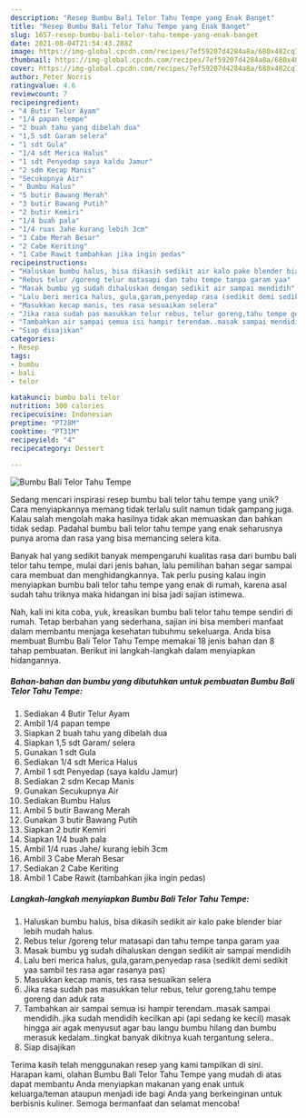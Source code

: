 ```yaml
---
description: "Resep Bumbu Bali Telor Tahu Tempe yang Enak Banget"
title: "Resep Bumbu Bali Telor Tahu Tempe yang Enak Banget"
slug: 1657-resep-bumbu-bali-telor-tahu-tempe-yang-enak-banget
date: 2021-08-04T21:54:43.288Z
image: https://img-global.cpcdn.com/recipes/7ef59207d4284a8a/680x482cq70/bumbu-bali-telor-tahu-tempe-foto-resep-utama.jpg
thumbnail: https://img-global.cpcdn.com/recipes/7ef59207d4284a8a/680x482cq70/bumbu-bali-telor-tahu-tempe-foto-resep-utama.jpg
cover: https://img-global.cpcdn.com/recipes/7ef59207d4284a8a/680x482cq70/bumbu-bali-telor-tahu-tempe-foto-resep-utama.jpg
author: Peter Norris
ratingvalue: 4.6
reviewcount: 7
recipeingredient:
- "4 Butir Telur Ayam"
- "1/4 papan tempe"
- "2 buah tahu yang dibelah dua"
- "1,5 sdt Garam selera"
- "1 sdt Gula"
- "1/4 sdt Merica Halus"
- "1 sdt Penyedap saya kaldu Jamur"
- "2 sdm Kecap Manis"
- "Secukupnya Air"
- " Bumbu Halus"
- "5 butir Bawang Merah"
- "3 butir Bawang Putih"
- "2 butir Kemiri"
- "1/4 buah pala"
- "1/4 ruas Jahe kurang lebih 3cm"
- "3 Cabe Merah Besar"
- "2 Cabe Keriting"
- "1 Cabe Rawit tambahkan jika ingin pedas"
recipeinstructions:
- "Haluskan bumbu halus, bisa dikasih sedikit air kalo pake blender biar lebih mudah halus"
- "Rebus telur /goreng telur matasapi dan tahu tempe tanpa garam yaa"
- "Masak bumbu yg sudah dihaluskan dengan sedikit air sampai mendidih"
- "Lalu beri merica halus, gula,garam,penyedap rasa (sedikit demi sedikit yaa sambil tes rasa agar rasanya pas)"
- "Masukkan kecap manis, tes rasa sesuaikan selera"
- "Jika rasa sudah pas masukkan telur rebus, telur goreng,tahu tempe goreng dan aduk rata"
- "Tambahkan air sampai semua isi hampir terendam..masak sampai mendidih..jika sudah mendidih kecilkan api (api sedang ke kecil) masak hingga air agak menyusut agar bau langu bumbu hilang dan bumbu merasuk kedalam..tingkat banyak dikitnya kuah tergantung selera.."
- "Siap disajikan"
categories:
- Resep
tags:
- bumbu
- bali
- telor

katakunci: bumbu bali telor 
nutrition: 300 calories
recipecuisine: Indonesian
preptime: "PT28M"
cooktime: "PT31M"
recipeyield: "4"
recipecategory: Dessert

---
```



![Bumbu Bali Telor Tahu Tempe](https://img-global.cpcdn.com/recipes/7ef59207d4284a8a/680x482cq70/bumbu-bali-telor-tahu-tempe-foto-resep-utama.jpg)

Sedang mencari inspirasi resep bumbu bali telor tahu tempe yang unik? Cara menyiapkannya memang tidak terlalu sulit namun tidak gampang juga. Kalau salah mengolah maka hasilnya tidak akan memuaskan dan bahkan tidak sedap. Padahal bumbu bali telor tahu tempe yang enak seharusnya punya aroma dan rasa yang bisa memancing selera kita.



Banyak hal yang sedikit banyak mempengaruhi kualitas rasa dari bumbu bali telor tahu tempe, mulai dari jenis bahan, lalu pemilihan bahan segar sampai cara membuat dan menghidangkannya. Tak perlu pusing kalau ingin menyiapkan bumbu bali telor tahu tempe yang enak di rumah, karena asal sudah tahu triknya maka hidangan ini bisa jadi sajian istimewa.


Nah, kali ini kita coba, yuk, kreasikan bumbu bali telor tahu tempe sendiri di rumah. Tetap berbahan yang sederhana, sajian ini bisa memberi manfaat dalam membantu menjaga kesehatan tubuhmu sekeluarga. Anda bisa membuat Bumbu Bali Telor Tahu Tempe memakai 18 jenis bahan dan 8 tahap pembuatan. Berikut ini langkah-langkah dalam menyiapkan hidangannya.

<!--inarticleads1-->

##### Bahan-bahan dan bumbu yang dibutuhkan untuk pembuatan Bumbu Bali Telor Tahu Tempe:

1. Sediakan 4 Butir Telur Ayam
1. Ambil 1/4 papan tempe
1. Siapkan 2 buah tahu yang dibelah dua
1. Siapkan 1,5 sdt Garam/ selera
1. Gunakan 1 sdt Gula
1. Sediakan 1/4 sdt Merica Halus
1. Ambil 1 sdt Penyedap (saya kaldu Jamur)
1. Sediakan 2 sdm Kecap Manis
1. Gunakan Secukupnya Air
1. Sediakan  Bumbu Halus
1. Ambil 5 butir Bawang Merah
1. Gunakan 3 butir Bawang Putih
1. Siapkan 2 butir Kemiri
1. Siapkan 1/4 buah pala
1. Ambil 1/4 ruas Jahe/ kurang lebih 3cm
1. Ambil 3 Cabe Merah Besar
1. Sediakan 2 Cabe Keriting
1. Ambil 1 Cabe Rawit (tambahkan jika ingin pedas)




<!--inarticleads2-->

##### Langkah-langkah menyiapkan Bumbu Bali Telor Tahu Tempe:

1. Haluskan bumbu halus, bisa dikasih sedikit air kalo pake blender biar lebih mudah halus
1. Rebus telur /goreng telur matasapi dan tahu tempe tanpa garam yaa
1. Masak bumbu yg sudah dihaluskan dengan sedikit air sampai mendidih
1. Lalu beri merica halus, gula,garam,penyedap rasa (sedikit demi sedikit yaa sambil tes rasa agar rasanya pas)
1. Masukkan kecap manis, tes rasa sesuaikan selera
1. Jika rasa sudah pas masukkan telur rebus, telur goreng,tahu tempe goreng dan aduk rata
1. Tambahkan air sampai semua isi hampir terendam..masak sampai mendidih..jika sudah mendidih kecilkan api (api sedang ke kecil) masak hingga air agak menyusut agar bau langu bumbu hilang dan bumbu merasuk kedalam..tingkat banyak dikitnya kuah tergantung selera..
1. Siap disajikan




Terima kasih telah menggunakan resep yang kami tampilkan di sini. Harapan kami, olahan Bumbu Bali Telor Tahu Tempe yang mudah di atas dapat membantu Anda menyiapkan makanan yang enak untuk keluarga/teman ataupun menjadi ide bagi Anda yang berkeinginan untuk berbisnis kuliner. Semoga bermanfaat dan selamat mencoba!
